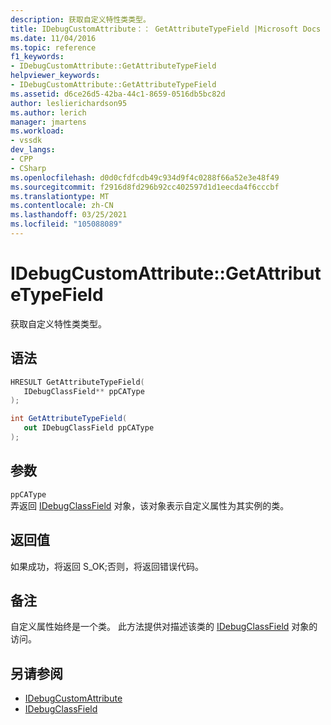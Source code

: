 ```yaml
---
description: 获取自定义特性类类型。
title: IDebugCustomAttribute：： GetAttributeTypeField |Microsoft Docs
ms.date: 11/04/2016
ms.topic: reference
f1_keywords:
- IDebugCustomAttribute::GetAttributeTypeField
helpviewer_keywords:
- IDebugCustomAttribute::GetAttributeTypeField
ms.assetid: d6ce26d5-42ba-44c1-8659-0516db5bc82d
author: leslierichardson95
ms.author: lerich
manager: jmartens
ms.workload:
- vssdk
dev_langs:
- CPP
- CSharp
ms.openlocfilehash: d0d0cfdfcdb49c934d9f4c0288f66a52e3e48f49
ms.sourcegitcommit: f2916d8fd296b92cc402597d1d1eecda4f6cccbf
ms.translationtype: MT
ms.contentlocale: zh-CN
ms.lasthandoff: 03/25/2021
ms.locfileid: "105088089"
---
```

# <a name="idebugcustomattributegetattributetypefield"></a>IDebugCustomAttribute::GetAttributeTypeField
获取自定义特性类类型。

## <a name="syntax"></a>语法

```cpp
HRESULT GetAttributeTypeField( 
   IDebugClassField** ppCAType
);
```

```csharp
int GetAttributeTypeField(
   out IDebugClassField ppCAType
);
```

## <a name="parameters"></a>参数
`ppCAType`\
弄返回 [IDebugClassField](../../../extensibility/debugger/reference/idebugclassfield.md) 对象，该对象表示自定义属性为其实例的类。

## <a name="return-value"></a>返回值
 如果成功，将返回 S_OK;否则，将返回错误代码。

## <a name="remarks"></a>备注
 自定义属性始终是一个类。 此方法提供对描述该类的 [IDebugClassField](../../../extensibility/debugger/reference/idebugclassfield.md) 对象的访问。

## <a name="see-also"></a>另请参阅
- [IDebugCustomAttribute](../../../extensibility/debugger/reference/idebugcustomattribute.md)
- [IDebugClassField](../../../extensibility/debugger/reference/idebugclassfield.md)
